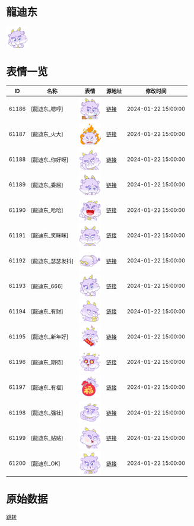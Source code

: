 # 龍迪东

<img src="./cover.png" height="60" alt="cover" />

# 表情一览

|ID|名称|表情|源地址|修改时间|
|----|----|----|----|----|
|61186|[龍迪东_嗯哼]|<img src="./pic/061186_%5B龍迪东_嗯哼%5D.png" height="60" alt="嗯哼"/>|[链接](https://i0.hdslb.com/bfs/garb/6a964a741b8c6d998416156c1c2e3b64f82be5b7.png)|2024-01-22 15:00:00|
|61187|[龍迪东_火大]|<img src="./pic/061187_%5B龍迪东_火大%5D.png" height="60" alt="火大"/>|[链接](https://i0.hdslb.com/bfs/garb/0f6e713844ceb691f9f487a41a7501ae82c0be7a.png)|2024-01-22 15:00:00|
|61188|[龍迪东_你好呀]|<img src="./pic/061188_%5B龍迪东_你好呀%5D.png" height="60" alt="你好呀"/>|[链接](https://i0.hdslb.com/bfs/garb/c99540fcc5e29ecbec0fc357917947e3c05e318c.png)|2024-01-22 15:00:00|
|61189|[龍迪东_委屈]|<img src="./pic/061189_%5B龍迪东_委屈%5D.png" height="60" alt="委屈"/>|[链接](https://i0.hdslb.com/bfs/garb/1160d13e6081be33e3a35e6948c2b0e75ce2d8c9.png)|2024-01-22 15:00:00|
|61190|[龍迪东_哈哈]|<img src="./pic/061190_%5B龍迪东_哈哈%5D.png" height="60" alt="哈哈"/>|[链接](https://i0.hdslb.com/bfs/garb/b3389363cc0d59e966ad917f2c4e3e71483dc207.png)|2024-01-22 15:00:00|
|61191|[龍迪东_笑眯眯]|<img src="./pic/061191_%5B龍迪东_笑眯眯%5D.png" height="60" alt="笑眯眯"/>|[链接](https://i0.hdslb.com/bfs/garb/17f0d5a3c872c5cb1bf4ea0a0e06af13582ebee9.png)|2024-01-22 15:00:00|
|61192|[龍迪东_瑟瑟发抖]|<img src="./pic/061192_%5B龍迪东_瑟瑟发抖%5D.png" height="60" alt="瑟瑟发抖"/>|[链接](https://i0.hdslb.com/bfs/garb/2046b8a3083b070d5d1b89f0b3a489e2e9e8fd8e.png)|2024-01-22 15:00:00|
|61193|[龍迪东_666]|<img src="./pic/061193_%5B龍迪东_666%5D.png" height="60" alt="666"/>|[链接](https://i0.hdslb.com/bfs/garb/87717ee0dff80182a93c1a3c8043d77359d8fd64.png)|2024-01-22 15:00:00|
|61194|[龍迪东_有财]|<img src="./pic/061194_%5B龍迪东_有财%5D.png" height="60" alt="有财"/>|[链接](https://i0.hdslb.com/bfs/garb/c56ab8efc78de5bf32343f08ae24e2ac9130575a.png)|2024-01-22 15:00:00|
|61195|[龍迪东_新年好]|<img src="./pic/061195_%5B龍迪东_新年好%5D.png" height="60" alt="新年好"/>|[链接](https://i0.hdslb.com/bfs/garb/a284a4b8b4ff45f203ecfe96df54c75824020ead.png)|2024-01-22 15:00:00|
|61196|[龍迪东_期待]|<img src="./pic/061196_%5B龍迪东_期待%5D.png" height="60" alt="期待"/>|[链接](https://i0.hdslb.com/bfs/garb/44614ec6838cde0ccca416123f7840a0cc02fed6.png)|2024-01-22 15:00:00|
|61197|[龍迪东_有福]|<img src="./pic/061197_%5B龍迪东_有福%5D.png" height="60" alt="有福"/>|[链接](https://i0.hdslb.com/bfs/garb/0b56b39bd152efb8d224ca3ac9a71923e9977691.png)|2024-01-22 15:00:00|
|61198|[龍迪东_强壮]|<img src="./pic/061198_%5B龍迪东_强壮%5D.png" height="60" alt="强壮"/>|[链接](https://i0.hdslb.com/bfs/garb/fcbf29534a1ef2ee4c7534375b8301145e877afc.png)|2024-01-22 15:00:00|
|61199|[龍迪东_贴贴]|<img src="./pic/061199_%5B龍迪东_贴贴%5D.png" height="60" alt="贴贴"/>|[链接](https://i0.hdslb.com/bfs/garb/dee27fb441b4f1500c69a732720eafa507ee00ea.png)|2024-01-22 15:00:00|
|61200|[龍迪东_OK]|<img src="./pic/061200_%5B龍迪东_OK%5D.png" height="60" alt="OK"/>|[链接](https://i0.hdslb.com/bfs/garb/a11deea508651af799390a407d146f20473df5d1.png)|2024-01-22 15:00:00|

# 原始数据

[跳转](./raw.json)

